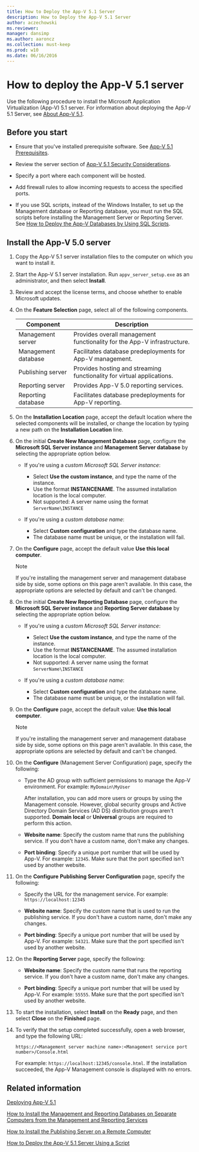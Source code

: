 ```yaml
---
title: How to Deploy the App-V 5.1 Server
description: How to Deploy the App-V 5.1 Server
author: aczechowski
ms.reviewer: 
manager: dansimp
ms.author: aaroncz
ms.collection: must-keep
ms.prod: w10
ms.date: 06/16/2016
---
```


# How to deploy the App-V 5.1 server

Use the following procedure to install the Microsoft Application Virtualization (App-V) 5.1 server. For information about deploying the App-V 5.1 Server, see [About App-V 5.1](about-app-v-51.md#bkmk-migrate-to-51).

## Before you start

- Ensure that you've installed prerequisite software. See [App-V 5.1 Prerequisites](app-v-51-prerequisites.md).

- Review the server section of [App-V 5.1 Security Considerations](app-v-51-security-considerations.md).

- Specify a port where each component will be hosted.

- Add firewall rules to allow incoming requests to access the specified ports.

- If you use SQL scripts, instead of the Windows Installer, to set up the Management database or Reporting database, you must run the SQL scripts before installing the Management Server or Reporting Server. See [How to Deploy the App-V Databases by Using SQL Scripts](how-to-deploy-the-app-v-databases-by-using-sql-scripts51.md).

## Install the App-V 5.0 server

1. Copy the App-V 5.1 server installation files to the computer on which you want to install it.

2. Start the App-V 5.1 server installation. Run `appv_server_setup.exe` as an administrator, and then select **Install**.

3. Review and accept the license terms, and choose whether to enable Microsoft updates.

4. On the **Feature Selection** page, select all of the following components.

    | Component | Description |
    |--|--|
    | Management server | Provides overall management functionality for the App-V infrastructure. |
    | Management database | Facilitates database predeployments for App-V management. |
    | Publishing server | Provides hosting and streaming functionality for virtual applications. |
    | Reporting server | Provides App-V 5.0 reporting services. |
    | Reporting database | Facilitates database predeployments for App-V reporting. |

5. On the **Installation Location** page, accept the default location where the selected components will be installed, or change the location by typing a new path on the **Installation Location** line.

6. On the initial **Create New Management Database** page, configure the **Microsoft SQL Server instance** and **Management Server database** by selecting the appropriate option below.

   - If you're using a *custom Microsoft SQL Server instance*:

     - Select **Use the custom instance**, and type the name of the instance.
     - Use the format **INSTANCENAME**. The assumed installation location is the local computer.
     - Not supported: A server name using the format `ServerName\INSTANCE`

   - If you're using a *custom database name*:

     - Select **Custom configuration** and type the database name.
     - The database name must be unique, or the installation will fail.

7. On the **Configure** page, accept the default value **Use this local computer**.

   > [!NOTE]
   > If you're installing the management server and management database side by side, some options on this page aren't available. In this case, the appropriate options are selected by default and can't be changed.

8. On the initial **Create New Reporting Database** page, configure the **Microsoft SQL Server instance** and **Reporting Server database** by selecting the appropriate option below.

   - If you're using a *custom Microsoft SQL Server instance*:

     - Select **Use the custom instance**, and type the name of the instance.
     - Use the format **INSTANCENAME**. The assumed installation location is the local computer.
     - Not supported: A server name using the format `ServerName\INSTANCE`

   - If you're using a *custom database name*:

     - Select **Custom configuration** and type the database name.
     - The database name must be unique, or the installation will fail.

9. On the **Configure** page, accept the default value: **Use this local computer**.

   > [!NOTE]
   > If you're installing the management server and management database side by side, some options on this page aren't available. In this case, the appropriate options are selected by default and can't be changed.

10. On the **Configure** (Management Server Configuration) page, specify the following:

    - Type the AD group with sufficient permissions to manage the App-V environment. For example: `MyDomain\MyUser`

      After installation, you can add more users or groups by using the Management console. However, global security groups and Active Directory Domain Services (AD DS) distribution groups aren't supported. **Domain local** or **Universal** groups are required to perform this action.

    - **Website name**: Specify the custom name that runs the publishing service. If you don't have a custom name, don't make any changes.

    - **Port binding**: Specify a unique port number that will be used by App-V. For example: `12345`. Make sure that the port specified isn't used by another website.

11. On the **Configure** **Publishing Server Configuration** page, specify the following:

    - Specify the URL for the management service. For example: `https://localhost:12345`

    - **Website name**: Specify the custom name that is used to run the publishing service. If you don't have a custom name, don't make any changes.

    - **Port binding**: Specify a unique port number that will be used by App-V. For example: `54321`. Make sure that the port specified isn't used by another website.

12. On the **Reporting Server** page, specify the following:

    - **Website name**: Specify the custom name that runs the reporting service. If you don't have a custom name, don't make any changes.

    - **Port binding**: Specify a unique port number that will be used by App-V. For example: `55555`. Make sure that the port specified isn't used by another website.

13. To start the installation, select **Install** on the **Ready** page, and then select **Close** on the **Finished** page.

14. To verify that the setup completed successfully, open a web browser, and type the following URL:

    `https://<Management server machine name>:<Management service port number>/Console.html`

    For example: `https://localhost:12345/console.html`. If the installation succeeded, the App-V Management console is displayed with no errors.

## Related information

[Deploying App-V 5.1](deploying-app-v-51.md)

[How to Install the Management and Reporting Databases on Separate Computers from the Management and Reporting Services](how-to-install-the-management-and-reporting-databases-on-separate-computers-from-the-management-and-reporting-services51.md)

[How to Install the Publishing Server on a Remote Computer](how-to-install-the-publishing-server-on-a-remote-computer51.md)

[How to Deploy the App-V 5.1 Server Using a Script](how-to-deploy-the-app-v-51-server-using-a-script.md)
